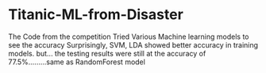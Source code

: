 # Titanic-ML-from-Disaster
The Code from the competition
Tried Various Machine learning models to see the accuracy
Surprisingly, SVM, LDA showed better accuracy in training models.
but... the testing results were still at the accuracy of 77.5%.........same as RandomForest model
